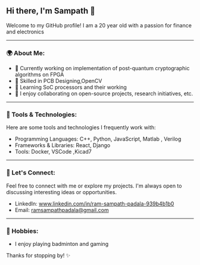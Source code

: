 ## Hi there, I'm Sampath 👋

Welcome to my GitHub profile! I am a 20 year old with a passion for finance and electronics

---

### 🌍 About Me:
- 🔹 Currently working on implementation of post-quantum cryptographic algorithms on FPGA
- 🔹 Skilled in PCB Designing,OpenCV
- 🔹 Learning SoC processors and their working
- 🔹 I enjoy collaborating on open-source projects, research initiatives, etc.

---

### 🔧 Tools & Technologies:
Here are some tools and technologies I frequently work with:

- Programming Languages: C++, Python, JavaScript, Matlab , Verilog
- Frameworks & Libraries: React, Django
- Tools:  Docker, VSCode ,Kicad7

---

### 🔎 Let's Connect:
Feel free to connect with me or explore my projects. I'm always open to discussing interesting ideas or opportunities.

- LinkedIn: www.linkedin.com/in/ram-sampath-padala-939b4b1b0
- Email: ramsampathpadala@gmail.com

---

### 🎨 Hobbies:
- I enjoy playing badminton and gaming

Thanks for stopping by! ✨



<!---
sampathll/sampathll is a ✨ special ✨ repository because its `README.md` (this file) appears on your GitHub profile.
You can click the Preview link to take a look at your changes.
--->
